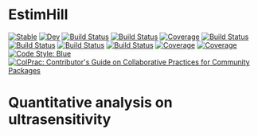 # EstimHill

[![Stable](https://img.shields.io/badge/docs-stable-blue.svg)](https://stevengogogo.github.io/EstimHill.jl/stable)
[![Dev](https://img.shields.io/badge/docs-dev-blue.svg)](https://stevengogogo.github.io/EstimHill.jl/dev)
[![Build Status](https://github.com/stevengogogo/EstimHill.jl/workflows/CI/badge.svg)](https://github.com/stevengogogo/EstimHill.jl/actions)
[![Build Status](https://github.com/stevengogogo/EstimHill.jl/badges/master/pipeline.svg)](https://github.com/stevengogogo/EstimHill.jl/pipelines)
[![Coverage](https://github.com/stevengogogo/EstimHill.jl/badges/master/coverage.svg)](https://github.com/stevengogogo/EstimHill.jl/commits/master)
[![Build Status](https://travis-ci.com/stevengogogo/EstimHill.jl.svg?branch=master)](https://travis-ci.com/stevengogogo/EstimHill.jl)
[![Build Status](https://ci.appveyor.com/api/projects/status/github/stevengogogo/EstimHill.jl?svg=true)](https://ci.appveyor.com/project/stevengogogo/EstimHill-jl)
[![Build Status](https://cloud.drone.io/api/badges/stevengogogo/EstimHill.jl/status.svg)](https://cloud.drone.io/stevengogogo/EstimHill.jl)
[![Build Status](https://api.cirrus-ci.com/github/stevengogogo/EstimHill.jl.svg)](https://cirrus-ci.com/github/stevengogogo/EstimHill.jl)
[![Coverage](https://codecov.io/gh/stevengogogo/EstimHill.jl/branch/master/graph/badge.svg)](https://codecov.io/gh/stevengogogo/EstimHill.jl)
[![Coverage](https://coveralls.io/repos/github/stevengogogo/EstimHill.jl/badge.svg?branch=master)](https://coveralls.io/github/stevengogogo/EstimHill.jl?branch=master)
[![Code Style: Blue](https://img.shields.io/badge/code%20style-blue-4495d1.svg)](https://github.com/invenia/BlueStyle)
[![ColPrac: Contributor's Guide on Collaborative Practices for Community Packages](https://img.shields.io/badge/ColPrac-Contributor's%20Guide-blueviolet)](https://github.com/SciML/ColPrac)

# Quantitative analysis on ultrasensitivity 
